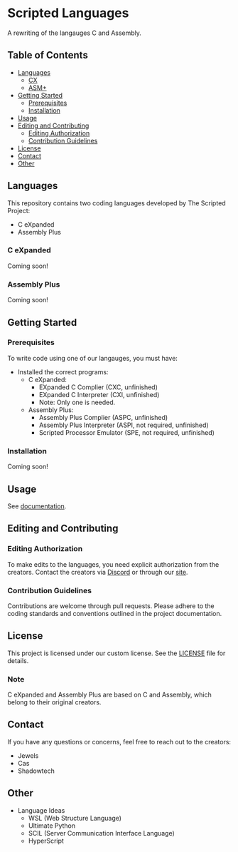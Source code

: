 # Scripted Languages

A rewriting of the langauges C and Assembly.

## Table of Contents
- [Languages](#languages)
  - [CX](#c-expanded)
  - [ASM+](#assembly-plus)
- [Getting Started](#getting-started)
  - [Prerequisites](#prerequisites)
  - [Installation](#installation)
- [Usage](#usage)
- [Editing and Contributing](#editing-and-contributing)
  - [Editing Authorization](#editing-authorization)
  - [Contribution Guidelines](#contribution-guidelines)
- [License](#license)
- [Contact](#contact)
- [Other](#other)

## Languages

This repository contains two coding languages developed by The Scripted Project:
- C eXpanded
- Assembly Plus

### C eXpanded

Coming soon!

### Assembly Plus

Coming soon!

## Getting Started

### Prerequisites

To write code using one of our langauges, you must have:
- Installed the correct programs:
   - C eXpanded:
      - EXpanded C Complier (CXC, unfinished)
      - EXpanded C Interpreter (CXI, unfinished)
      - Note: Only one is needed.
   - Assembly Plus:
      - Assembly Plus Complier (ASPC, unfinished)
      - Assembly Plus Interpreter (ASPI, not required, unfinished)
      - Scripted Processor Emulator (SPE, not required, unfinished)

### Installation

Coming soon!

## Usage

See [documentation](docs/main.md).

## Editing and Contributing

### Editing Authorization

To make edits to the languages, you need explicit authorization from the creators. Contact the creators via [Discord](https://discord.gg/pkwrjeTgex) or through our [site]().

### Contribution Guidelines

Contributions are welcome through pull requests. Please adhere to the coding standards and conventions outlined in the project documentation.

## License

This project is licensed under our custom license. See the [LICENSE](LICENSE) file for details.

### Note

C eXpanded and Assembly Plus are based on C and Assembly, which belong to their original creators.

## Contact

If you have any questions or concerns, feel free to reach out to the creators:

- Jewels
- Cas
- Shadowtech

## Other
- Language Ideas
  - WSL (Web Structure Language)
  - Ultimate Python
  - SCIL (Server Communication Interface Language)
  - HyperScript
